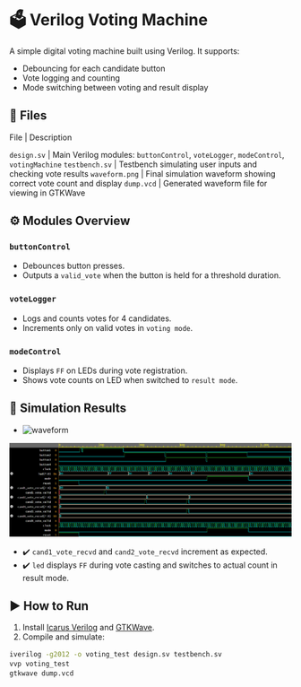 # 🗳️ Verilog Voting Machine

A simple digital voting machine built using Verilog. It supports:
- Debouncing for each candidate button
- Vote logging and counting
- Mode switching between voting and result display

## 📁 Files

File | Description

`design.sv` | Main Verilog modules: `buttonControl`, `voteLogger`, `modeControl`, `votingMachine` 
`testbench.sv` | Testbench simulating user inputs and checking vote results 
`waveform.png` | Final simulation waveform showing correct vote count and display 
`dump.vcd` | Generated waveform file for viewing in GTKWave 

## ⚙️ Modules Overview

### `buttonControl`
- Debounces button presses.
- Outputs a `valid_vote` when the button is held for a threshold duration.

### `voteLogger`
- Logs and counts votes for 4 candidates.
- Increments only on valid votes in `voting mode`.

### `modeControl`
- Displays `FF` on LEDs during vote registration.
- Shows vote counts on LED when switched to `result mode`.

## 🧪 Simulation Results

- <img width="902" alt="waveform" src="https://github.com/user-attachments/assets/3c70bd7b-4206-4d6f-be27-105f267c1307" />

![waveform](waveform.png)

- ✔️ `cand1_vote_recvd` and `cand2_vote_recvd` increment as expected.
- ✔️ `led` displays `FF` during vote casting and switches to actual count in result mode.

## ▶️ How to Run

1. Install [Icarus Verilog](http://iverilog.icarus.com/) and [GTKWave](http://gtkwave.sourceforge.net/).
2. Compile and simulate:

```bash
iverilog -g2012 -o voting_test design.sv testbench.sv
vvp voting_test
gtkwave dump.vcd
